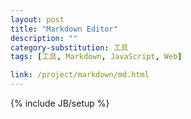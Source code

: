 ```yaml
---
layout: post
title: "Markdown Editor"
description: ""
category-substitution: 工具
tags: [工具, Markdown, JavaScript, Web]

link: /project/markdown/md.html
---
```

{% include JB/setup %}

